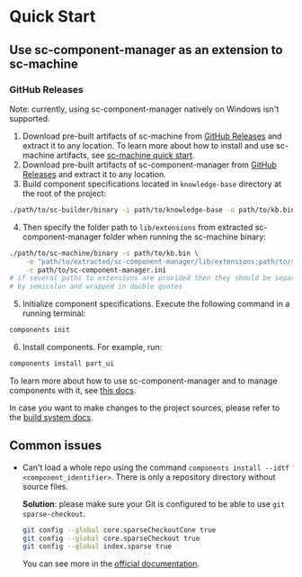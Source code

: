 # Quick Start

## Use sc-component-manager as an extension to sc-machine

### GitHub Releases

Note: currently, using sc-component-manager natively on Windows isn't supported.

1. Download pre-built artifacts of sc-machine from [GitHub Releases](https://github.com/ostis-ai/sc-machine/releases) and extract it to any location.
  To learn more about how to install and use sc-machine artifacts, see [sc-machine quick start](https://ostis-ai.github.io/sc-machine/quick_start/).
2. Download pre-built artifacts of sc-component-manager from [GitHub Releases](https://github.com/ostis-ai/sc-component-manager/releases) and extract it to any location.
3. Build component specifications located in `knowledge-base` directory at the root of the project:
  ```sh
  ./path/to/sc-builder/binary -i path/to/knowledge-base -o path/to/kb.bin --clear
  ```
4. Then specify the folder path to `lib/extensions` from extracted sc-component-manager folder when running the sc-machine binary:
  ```sh
  ./path/to/sc-machine/binary -s path/to/kb.bin \
      -e "path/to/extracted/sc-component-manager/lib/extensions;path/to/sc-machine/lib/extensions" \
      -c path/to/sc-component-manager.ini
  # if several paths to extensions are provided then they should be separated 
  # by semicolon and wrapped in double quotes
  ```
5. Initialize component specifications. Execute the following command in a running terminal:
  ```sh
  components init
  ```
6. Install components. For example, run:
  ```sh
  components install part_ui
  ```

To learn more about how to use sc-component-manager and to manage components with it, see [this docs](usage/usage.md).

In case you want to make changes to the project sources, please refer to the [build system docs](build/build_system.md).

## Common issues

- Can't load a whole repo using the command `components install --idtf <component_identifier>`. There is only a repository directory without source files.
  
  **Solution**: please make sure your Git is configured to be able to use `git sparse-checkout`.
  ```sh
  git config --global core.sparseCheckoutCone true
  git config --global core.sparseCheckout true
  git config --global index.sparse true
  ```
  You can see more in the [official documentation](https://git-scm.com/docs/git-sparse-checkout).
